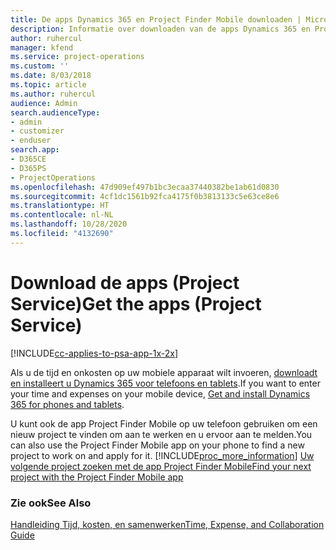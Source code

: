```yaml
---
title: De apps Dynamics 365 en Project Finder Mobile downloaden | Microsoft Docs
description: Informatie over downloaden van de apps Dynamics 365 en Project Finder Mobile
author: ruhercul
manager: kfend
ms.service: project-operations
ms.custom: ''
ms.date: 8/03/2018
ms.topic: article
ms.author: ruhercul
audience: Admin
search.audienceType:
- admin
- customizer
- enduser
search.app:
- D365CE
- D365PS
- ProjectOperations
ms.openlocfilehash: 47d909ef497b1bc3ecaa37440382be1ab61d0830
ms.sourcegitcommit: 4cf1dc1561b92fca4175f0b3813133c5e63ce8e6
ms.translationtype: HT
ms.contentlocale: nl-NL
ms.lasthandoff: 10/28/2020
ms.locfileid: "4132690"
---
```

# <a name="get-the-apps-project-service"></a><span data-ttu-id="bb953-103">Download de apps (Project Service)</span><span class="sxs-lookup"><span data-stu-id="bb953-103">Get the apps (Project Service)</span></span>

[!INCLUDE[cc-applies-to-psa-app-1x-2x](../includes/cc-applies-to-psa-app-1x-2x.md)]

<span data-ttu-id="bb953-104">Als u de tijd en onkosten op uw mobiele apparaat wilt invoeren, [downloadt en installeert u Dynamics 365 voor telefoons en tablets](https://docs.microsoft.com/dynamics365/mobile-app/dynamics-365-phones-tablets-users-guide).</span><span class="sxs-lookup"><span data-stu-id="bb953-104">If you want to enter your time and expenses on your mobile device, [Get and install Dynamics 365 for phones and tablets](https://docs.microsoft.com/dynamics365/mobile-app/dynamics-365-phones-tablets-users-guide).</span></span>  
  
 <span data-ttu-id="bb953-105">U kunt ook de app Project Finder Mobile op uw telefoon gebruiken om een nieuw project te vinden om aan te werken en u ervoor aan te melden.</span><span class="sxs-lookup"><span data-stu-id="bb953-105">You can also use the Project Finder Mobile app on your phone to find a new project to work on and apply for it.</span></span> [!INCLUDE[proc_more_information](../includes/proc-more-information.md)] <span data-ttu-id="bb953-106">[Uw volgende project zoeken met de app Project Finder Mobile](../psa/find-next-project-finder-mobile-app.md)</span><span class="sxs-lookup"><span data-stu-id="bb953-106">[Find your next project with the Project Finder Mobile app](../psa/find-next-project-finder-mobile-app.md)</span></span> 
  
### <a name="see-also"></a><span data-ttu-id="bb953-107">Zie ook</span><span class="sxs-lookup"><span data-stu-id="bb953-107">See Also</span></span>  
 [<span data-ttu-id="bb953-108">Handleiding Tijd, kosten, en samenwerken</span><span class="sxs-lookup"><span data-stu-id="bb953-108">Time, Expense, and Collaboration Guide</span></span>](../psa/time-expense-collaboration-guide.md)
